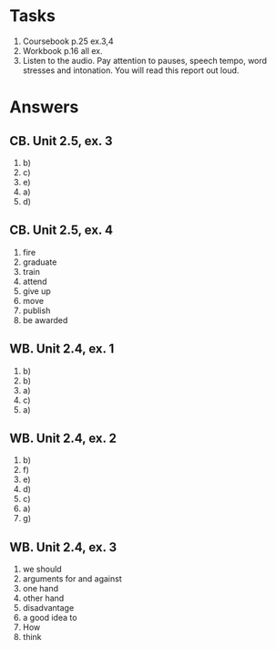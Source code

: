 # Tasks
1. Coursebook p.25 ex.3,4
2. Workbook p.16 all ex.
3. Listen to the audio. Pay attention to pauses, speech tempo, word stresses and intonation. You will read this report out loud.

# Answers
## CB. Unit 2.5, ex. 3
1. b)
2. c)
3. e)
4. a)
5. d)

## CB. Unit 2.5, ex. 4
1. fire
2. graduate
3. train
4. attend
5. give up
6. move
7. publish
8. be awarded

## WB. Unit 2.4, ex. 1
1. b)
2. b)
3. a)
4. c)
5. a)

## WB. Unit 2.4, ex. 2
1. b)
2. f)
3. e)
4. d)
5. c)
6. a)
7. g)

## WB. Unit 2.4, ex. 3
1. we should
2. arguments for and against
3. one hand
4. other hand
5. disadvantage
6. a good idea to
7. How
8. think
